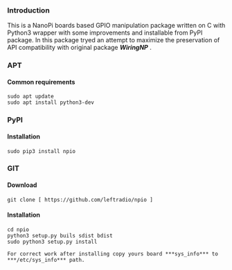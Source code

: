 ### Introduction

This is a NanoPi boards based GPIO manipulation package written on C with Python3 wrapper with some improvements and installable from PyPI package. In this package tryed an attempt to maximize the preservation of API compatibility with original package ***WiringNP*** .

### APT

#### Common requirements
    sudo apt update
    sudo apt install python3-dev

### PyPI

#### Installation
    sudo pip3 install npio

### GIT

#### Download
    git clone [ https://github.com/leftradio/npio ]

#### Installation
    cd npio
    python3 setup.py buils sdist bdist
    sudo python3 setup.py install

    For correct work after installing copy yours board ***sys_info*** to ***/etc/sys_info*** path.
